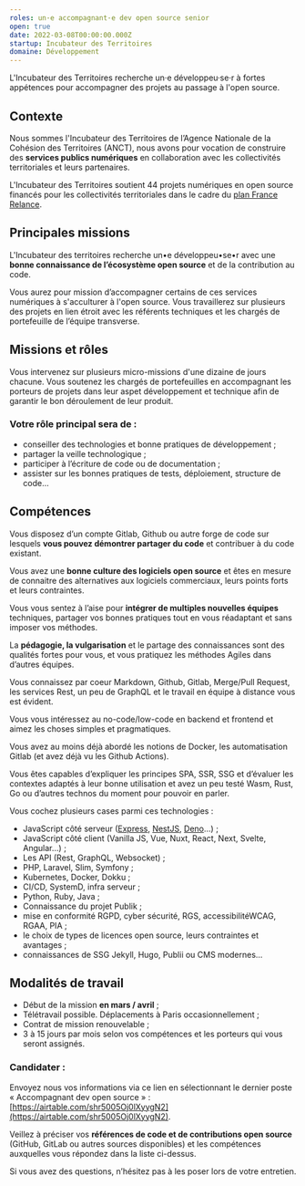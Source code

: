 ```yaml
---
roles: un·e accompagnant·e dev open source senior
open: true
date: 2022-03-08T00:00:00.000Z
startup: Incubateur des Territoires
domaine: Développement
---
```


L'Incubateur des Territoires recherche un·e développeu·se·r à fortes appétences pour accompagner des projets au passage à l'open source.


## Contexte

Nous sommes l'Incubateur des Territoires de l’Agence Nationale de la Cohésion des Territoires (ANCT), nous avons pour vocation de construire des **services publics numériques** en collaboration avec les collectivités territoriales et leurs partenaires.

L'Incubateur des Territoires soutient 44 projets numériques en open source financés pour les collectivités territoriales dans le cadre du [plan France Relance](https://incubateur.anct.gouv.fr/actualites/resultats-de-la-consultation-nationale-france-relance-co-construction-de-services-numeriques/).


## Principales missions

L'Incubateur des territoires recherche un•e développeu•se•r avec une **bonne connaissance de l’écosystème open source** et de la contribution au code.

Vous aurez pour mission d’accompagner certains de ces services numériques à s'acculturer à l'open source. Vous travaillerez sur plusieurs des projets en lien étroit avec les référents techniques et les chargés de portefeuille de l’équipe transverse.


## Missions et rôles

Vous intervenez sur plusieurs micro-missions d'une dizaine de jours chacune.
Vous soutenez les chargés de portefeuilles en accompagnant les porteurs de projets dans leur aspet développement et technique afin de garantir le bon déroulement de leur produit.

### Votre rôle principal sera de :

- conseiller des technologies et bonne pratiques de développement ;
- partager la veille technologique ;
- participer à l’écriture de code ou de documentation ;
- assister sur les bonnes pratiques de tests, déploiement, structure de code…

## Compétences

Vous disposez d’un compte Gitlab, Github ou autre forge de code sur lesquels **vous pouvez démontrer partager du code** et contribuer à du code existant.

Vous avez une **bonne culture des logiciels open source** et êtes en mesure de connaitre des alternatives aux logiciels commerciaux, leurs points forts et leurs contraintes.

Vous vous sentez à l’aise pour **intégrer de multiples nouvelles équipes** techniques, partager vos bonnes pratiques tout en vous réadaptant et sans imposer vos méthodes.

La **pédagogie, la vulgarisation** et le partage des connaissances sont des qualités fortes pour vous, et vous pratiquez les méthodes Agiles dans d’autres équipes.

Vous connaissez par coeur Markdown, Github, Gitlab, Merge/Pull Request, les services Rest, un peu de GraphQL et le travail en équipe à distance vous est évident.

Vous vous intéressez au no-code/low-code en backend et frontend et aimez les choses simples et pragmatiques.

Vous avez au moins déjà abordé les notions de Docker, les automatisation Gitlab (et avez déjà vu les Github Actions).

Vous êtes capables d’expliquer les principes SPA, SSR, SSG et d’évaluer les contextes adaptés à leur bonne utilisation et avez un peu testé Wasm, Rust, Go ou d’autres technos du moment pour pouvoir en parler.

Vous cochez plusieurs cases parmi ces technologies :

- JavaScript côté serveur ([Express](https://expressjs.com), [NestJS](https://nestjs.com/), [Deno](https://deno.land/)…) ;
- JavaScript côté client (Vanilla JS, Vue, Nuxt, React, Next, Svelte, Angular…) ;
- Les API (Rest, GraphQL, Websocket) ;
- PHP, Laravel, Slim, Symfony ;
- Kubernetes, Docker, Dokku ;
- CI/CD, SystemD, infra serveur ;
- Python, Ruby, Java ;
- Connaissance du projet Publik ;
- mise en conformité RGPD, cyber sécurité, RGS, accessibilitéWCAG, RGAA, PIA ;
- le choix de types de licences open source, leurs contraintes et avantages ;
- connaissances de SSG Jekyll, Hugo, Publii ou CMS modernes…

## Modalités de travail

- Début de la mission **en mars / avril** ;
- Télétravail possible. Déplacements à Paris occasionnellement ;
- Contrat de mission renouvelable ;
- 3 à 15 jours par mois selon vos compétences et les porteurs qui vous seront assignés.

### Candidater :

Envoyez nous vos informations via ce lien en sélectionnant le dernier poste « Accompagnant dev open source » : [https://airtable.com/shr5005Oj0lXyygN2](https://airtable.com/shr5005Oj0lXyygN2).

Veillez à préciser vos **références de code et de contributions open source** (GitHub, GitLab ou autres sources disponibles) et les compétences auxquelles vous répondez dans la liste ci-dessus.

Si vous avez des questions, n’hésitez pas à les poser lors de votre entretien.
